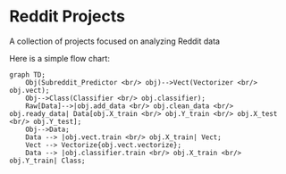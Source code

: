 # Reddit Projects
 A collection of projects focused on analyzing Reddit data

Here is a simple flow chart:

```mermaid
graph TD;
    Obj(Subreddit_Predictor <br/> obj)-->Vect(Vectorizer <br/> obj.vect);
    Obj-->Class(Classifier <br/> obj.classifier);
    Raw[Data]-->|obj.add_data <br/> obj.clean_data <br/> obj.ready_data| Data[obj.X_train <br/> obj.Y_train <br/> obj.X_test <br/> obj.Y_test];
    Obj-->Data;
    Data --> |obj.vect.train <br/> obj.X_train| Vect;
    Vect --> Vectorize{obj.vect.vectorize};
    Data --> |obj.classifier.train <br/> obj.X_train <br/> obj.Y_train| Class;
```
